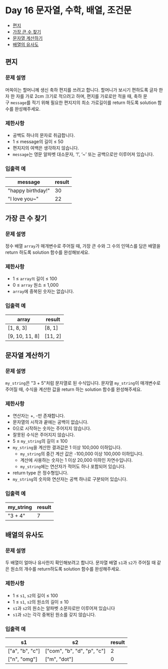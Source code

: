 # Day 16 문자열, 수학, 배열, 조건문

- [편지](https://school.programmers.co.kr/learn/courses/30/lessons/120898)
- [가장 큰 수 찾기](https://school.programmers.co.kr/learn/courses/30/lessons/120899)
- [문자열 계산하기](https://school.programmers.co.kr/learn/courses/30/lessons/120902)
- [배열의 유사도](https://school.programmers.co.kr/learn/courses/30/lessons/120903)

## 편지

### 문제 설명

머쓱이는 할머니께 생신 축하 편지를 쓰려고 합니다. 할머니가 보시기 편하도록 글자 한 자 한 자를 가로 2cm 크기로 적으려고 하며, 편지를 가로로만 적을 때, 축하 문구 `message`를 적기 위해 필요한 편지지의 최소 가로길이를 return 하도록 solution 함수를 완성해주세요.

### 제한사항

- 공백도 하나의 문자로 취급합니다.
- 1 ≤ message의 길이 ≤ 50
- 편지지의 여백은 생각하지 않습니다.
- `message`는 영문 알파벳 대소문자, ‘!’, ‘~’ 또는 공백으로만 이루어져 있습니다.

### 입출력 예

| message | result |
| --- | --- |
| "happy birthday!" | 30 |
| "I love you~" | 22 |

## 가장 큰 수 찾기

### 문제 설명

정수 배열 `array`가 매개변수로 주어질 때, 가장 큰 수와 그 수의 인덱스를 담은 배열을 return 하도록 solution 함수를 완성해보세요.

### 제한사항

- 1 ≤ `array의` 길이 ≤ 100
- 0 ≤ `array` 원소 ≤ 1,000
- `array`에 중복된 숫자는 없습니다.

### 입출력 예

| array | result |
| --- | --- |
| [1, 8, 3] | [8, 1] |
| [9, 10, 11, 8] | [11, 2] |

## 문자열 계산하기

### 문제 설명

`my_string`은 "3 + 5"처럼 문자열로 된 수식입니다. 문자열 `my_string`이 매개변수로 주어질 때, 수식을 계산한 값을 return 하는 solution 함수를 완성해주세요.

### 제한사항

- 연산자는 +, -만 존재합니다.
- 문자열의 시작과 끝에는 공백이 없습니다.
- 0으로 시작하는 숫자는 주어지지 않습니다.
- 잘못된 수식은 주어지지 않습니다.
- 5 ≤ `my_string`의 길이 ≤ 100
- `my_string`을 계산한 결과값은 1 이상 100,000 이하입니다.
    - `my_string`의 중간 계산 값은 -100,000 이상 100,000 이하입니다.
    - 계산에 사용하는 숫자는 1 이상 20,000 이하인 자연수입니다.
    - `my_string`에는 연산자가 적어도 하나 포함되어 있습니다.
- return type 은 정수형입니다.
- `my_string`의 숫자와 연산자는 공백 하나로 구분되어 있습니다.

### 입출력 예

| my_string | result |
| --- | --- |
| "3 + 4" | 7 |

## 배열의 유사도

### 문제 설명

두 배열이 얼마나 유사한지 확인해보려고 합니다. 문자열 배열 `s1`과 `s2`가 주어질 때 같은 원소의 개수를 return하도록 solution 함수를 완성해주세요.

### 제한사항

- 1 ≤ `s1`, `s2`의 길이 ≤ 100
- 1 ≤ `s1`, `s2`의 원소의 길이 ≤ 10
- `s1`과 `s2`의 원소는 알파벳 소문자로만 이루어져 있습니다
- `s1`과 `s2`는 각각 중복된 원소를 갖지 않습니다.

### 입출력 예

| s1 | s2 | result |
| --- | --- | --- |
| ["a", "b", "c"] | ["com", "b", "d", "p", "c"] | 2 |
| ["n", "omg"] | ["m", "dot"] | 0 |